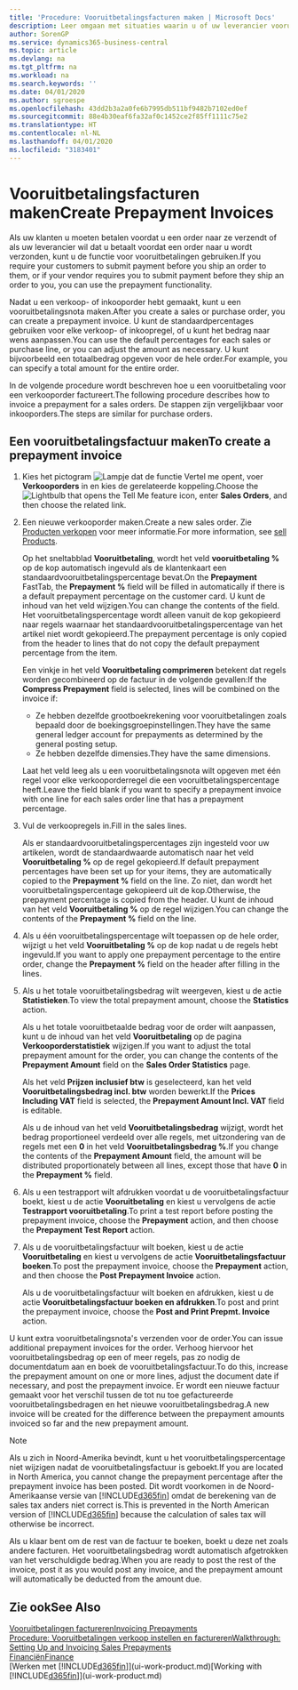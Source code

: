 ```yaml
---
title: 'Procedure: Vooruitbetalingsfacturen maken | Microsoft Docs'
description: Leer omgaan met situaties waarin u of uw leverancier vooruitbetaling verlangt.
author: SorenGP
ms.service: dynamics365-business-central
ms.topic: article
ms.devlang: na
ms.tgt_pltfrm: na
ms.workload: na
ms.search.keywords: ''
ms.date: 04/01/2020
ms.author: sgroespe
ms.openlocfilehash: 43dd2b3a2a0fe6b7995db511bf9482b7102ed0ef
ms.sourcegitcommit: 88e4b30eaf6fa32af0c1452ce2f85ff1111c75e2
ms.translationtype: HT
ms.contentlocale: nl-NL
ms.lasthandoff: 04/01/2020
ms.locfileid: "3183401"
---
```

# <a name="create-prepayment-invoices"></a><span data-ttu-id="27f7f-103">Vooruitbetalingsfacturen maken</span><span class="sxs-lookup"><span data-stu-id="27f7f-103">Create Prepayment Invoices</span></span>
<span data-ttu-id="27f7f-104">Als uw klanten u moeten betalen voordat u een order naar ze verzendt of als uw leverancier wil dat u betaalt voordat een order naar u wordt verzonden, kunt u de functie voor vooruitbetalingen gebruiken.</span><span class="sxs-lookup"><span data-stu-id="27f7f-104">If you require your customers to submit payment before you ship an order to them, or if your vendor requires you to submit payment before they ship an order to you, you can use the prepayment functionality.</span></span>  

<span data-ttu-id="27f7f-105">Nadat u een verkoop- of inkooporder hebt gemaakt, kunt u een vooruitbetalingsnota maken.</span><span class="sxs-lookup"><span data-stu-id="27f7f-105">After you create a sales or purchase order, you can create a prepayment invoice.</span></span> <span data-ttu-id="27f7f-106">U kunt de standaardpercentages gebruiken voor elke verkoop- of inkoopregel, of u kunt het bedrag naar wens aanpassen.</span><span class="sxs-lookup"><span data-stu-id="27f7f-106">You can use the default percentages for each sales or purchase line, or you can adjust the amount as necessary.</span></span> <span data-ttu-id="27f7f-107">U kunt bijvoorbeeld een totaalbedrag opgeven voor de hele order.</span><span class="sxs-lookup"><span data-stu-id="27f7f-107">For example, you can specify a total amount for the entire order.</span></span>  

<span data-ttu-id="27f7f-108">In de volgende procedure wordt beschreven hoe u een vooruitbetaling voor een verkooporder factureert.</span><span class="sxs-lookup"><span data-stu-id="27f7f-108">The following procedure describes how to invoice a prepayment for a sales orders.</span></span> <span data-ttu-id="27f7f-109">De stappen zijn vergelijkbaar voor inkooporders.</span><span class="sxs-lookup"><span data-stu-id="27f7f-109">The steps are similar for purchase orders.</span></span>  

## <a name="to-create-a-prepayment-invoice"></a><span data-ttu-id="27f7f-110">Een vooruitbetalingsfactuur maken</span><span class="sxs-lookup"><span data-stu-id="27f7f-110">To create a prepayment invoice</span></span>  
1. <span data-ttu-id="27f7f-111">Kies het pictogram ![Lampje dat de functie Vertel me opent](media/ui-search/search_small.png "Vertel me wat u wilt doen"), voer **Verkooporders** in en kies de gerelateerde koppeling.</span><span class="sxs-lookup"><span data-stu-id="27f7f-111">Choose the ![Lightbulb that opens the Tell Me feature](media/ui-search/search_small.png "Tell me what you want to do") icon, enter **Sales Orders**, and then choose the related link.</span></span>  
2. <span data-ttu-id="27f7f-112">Een nieuwe verkooporder maken.</span><span class="sxs-lookup"><span data-stu-id="27f7f-112">Create a new sales order.</span></span> <span data-ttu-id="27f7f-113">Zie [Producten verkopen](sales-how-sell-products.md) voor meer informatie.</span><span class="sxs-lookup"><span data-stu-id="27f7f-113">For more information, see [sell Products](sales-how-sell-products.md).</span></span>  

    <span data-ttu-id="27f7f-114">Op het sneltabblad **Vooruitbetaling**, wordt het veld **vooruitbetaling %** op de kop automatisch ingevuld als de klantenkaart een standaardvooruitbetalingspercentage bevat.</span><span class="sxs-lookup"><span data-stu-id="27f7f-114">On the **Prepayment** FastTab, the **Prepayment %** field will be filled in automatically if there is a default prepayment percentage on the customer card.</span></span> <span data-ttu-id="27f7f-115">U kunt de inhoud van het veld wijzigen.</span><span class="sxs-lookup"><span data-stu-id="27f7f-115">You can change the contents of the field.</span></span> <span data-ttu-id="27f7f-116">Het vooruitbetalingspercentage wordt alleen vanuit de kop gekopieerd naar regels waarnaar het standaardvooruitbetalingspercentage van het artikel niet wordt gekopieerd.</span><span class="sxs-lookup"><span data-stu-id="27f7f-116">The prepayment percentage is only copied from the header to lines that do not copy the default prepayment percentage from the item.</span></span>  

    <span data-ttu-id="27f7f-117">Een vinkje in het veld **Vooruitbetaling comprimeren** betekent dat regels worden gecombineerd op de factuur in de volgende gevallen:</span><span class="sxs-lookup"><span data-stu-id="27f7f-117">If the **Compress Prepayment** field is selected, lines will be combined on the invoice if:</span></span>  
    - <span data-ttu-id="27f7f-118">Ze hebben dezelfde grootboekrekening voor vooruitbetalingen zoals bepaald door de boekingsgroepinstellingen.</span><span class="sxs-lookup"><span data-stu-id="27f7f-118">They have the same general ledger account for prepayments as determined by the general posting setup.</span></span>  
    - <span data-ttu-id="27f7f-119">Ze hebben dezelfde dimensies.</span><span class="sxs-lookup"><span data-stu-id="27f7f-119">They have the same dimensions.</span></span>  

    <span data-ttu-id="27f7f-120">Laat het veld leeg als u een vooruitbetalingsnota wilt opgeven met één regel voor elke verkooporderregel die een vooruitbetalingspercentage heeft.</span><span class="sxs-lookup"><span data-stu-id="27f7f-120">Leave the field blank if you want to specify a prepayment invoice with one line for each sales order line that has a prepayment percentage.</span></span>  

3. <span data-ttu-id="27f7f-121">Vul de verkoopregels in.</span><span class="sxs-lookup"><span data-stu-id="27f7f-121">Fill in the sales lines.</span></span>  

    <span data-ttu-id="27f7f-122">Als er standaardvooruitbetalingspercentages zijn ingesteld voor uw artikelen, wordt de standaardwaarde automatisch naar het veld **Vooruitbetaling %** op de regel gekopieerd.</span><span class="sxs-lookup"><span data-stu-id="27f7f-122">If default prepayment percentages have been set up for your items, they are automatically copied to the **Prepayment %** field on the line.</span></span> <span data-ttu-id="27f7f-123">Zo niet, dan wordt het vooruitbetalingspercentage gekopieerd uit de kop.</span><span class="sxs-lookup"><span data-stu-id="27f7f-123">Otherwise, the prepayment percentage is copied from the header.</span></span> <span data-ttu-id="27f7f-124">U kunt de inhoud van het veld **Vooruitbetaling %** op de regel wijzigen.</span><span class="sxs-lookup"><span data-stu-id="27f7f-124">You can change the contents of the **Prepayment %** field on the line.</span></span>  
4. <span data-ttu-id="27f7f-125">Als u één vooruitbetalingspercentage wilt toepassen op de hele order, wijzigt u het veld **Vooruitbetaling %** op de kop nadat u de regels hebt ingevuld.</span><span class="sxs-lookup"><span data-stu-id="27f7f-125">If you want to apply one prepayment percentage to the entire order, change the **Prepayment %** field on the header after filling in the lines.</span></span>  
5. <span data-ttu-id="27f7f-126">Als u het totale vooruitbetalingsbedrag wilt weergeven, kiest u de actie **Statistieken**.</span><span class="sxs-lookup"><span data-stu-id="27f7f-126">To view the total prepayment amount, choose the **Statistics** action.</span></span>

    <span data-ttu-id="27f7f-127">Als u het totale vooruitbetaalde bedrag voor de order wilt aanpassen, kunt u de inhoud van het veld **Vooruitbetaling** op de pagina **Verkooporderstatistiek** wijzigen.</span><span class="sxs-lookup"><span data-stu-id="27f7f-127">If you want to adjust the total prepayment amount for the order, you can change the contents of the **Prepayment Amount** field on the **Sales Order Statistics** page.</span></span>  

    <span data-ttu-id="27f7f-128">Als het veld **Prijzen inclusief btw** is geselecteerd, kan het veld **Vooruitbetalingsbedrag incl. btw** worden bewerkt.</span><span class="sxs-lookup"><span data-stu-id="27f7f-128">If the **Prices Including VAT** field is selected, the **Prepayment Amount Incl. VAT** field is editable.</span></span>  

    <span data-ttu-id="27f7f-129">Als u de inhoud van het veld **Vooruitbetalingsbedrag** wijzigt, wordt het bedrag proportioneel verdeeld over alle regels, met uitzondering van de regels met een **0** in het veld **Vooruitbetalingsbedrag %**.</span><span class="sxs-lookup"><span data-stu-id="27f7f-129">If you change the contents of the **Prepayment Amount** field, the amount will be distributed proportionately between all lines, except those that have **0** in the **Prepayment %** field.</span></span>  
6. <span data-ttu-id="27f7f-130">Als u een testrapport wilt afdrukken voordat u de vooruitbetalingsfactuur boekt, kiest u de actie **Vooruitbetaling** en kiest u vervolgens de actie **Testrapport vooruitbetaling**.</span><span class="sxs-lookup"><span data-stu-id="27f7f-130">To print a test report before posting the prepayment invoice, choose the **Prepayment** action, and then choose the **Prepayment Test Report** action.</span></span>  
7. <span data-ttu-id="27f7f-131">Als u de vooruitbetalingsfactuur wilt boeken, kiest u de actie **Vooruitbetaling** en kiest u vervolgens de actie **Vooruitbetalingsfactuur boeken**.</span><span class="sxs-lookup"><span data-stu-id="27f7f-131">To post the prepayment invoice, choose the **Prepayment** action, and then choose the **Post Prepayment Invoice** action.</span></span>  

    <span data-ttu-id="27f7f-132">Als u de vooruitbetalingsfactuur wilt boeken en afdrukken, kiest u de actie **Vooruitbetalingsfactuur boeken en afdrukken**.</span><span class="sxs-lookup"><span data-stu-id="27f7f-132">To post and print the prepayment invoice, choose the **Post and Print Prepmt. Invoice** action.</span></span>  

<span data-ttu-id="27f7f-133">U kunt extra vooruitbetalingsnota's verzenden voor de order.</span><span class="sxs-lookup"><span data-stu-id="27f7f-133">You can issue additional prepayment invoices for the order.</span></span> <span data-ttu-id="27f7f-134">Verhoog hiervoor het vooruitbetalingsbedrag op een of meer regels, pas zo nodig de documentdatum aan en boek de vooruitbetalingsfactuur.</span><span class="sxs-lookup"><span data-stu-id="27f7f-134">To do this, increase the prepayment amount on one or more lines, adjust the document date if necessary, and post the prepayment invoice.</span></span> <span data-ttu-id="27f7f-135">Er wordt een nieuwe factuur gemaakt voor het verschil tussen de tot nu toe gefactureerde vooruitbetalingsbedragen en het nieuwe vooruitbetalingsbedrag.</span><span class="sxs-lookup"><span data-stu-id="27f7f-135">A new invoice will be created for the difference between the prepayment amounts invoiced so far and the new prepayment amount.</span></span>  

> [!NOTE]  
>  <span data-ttu-id="27f7f-136">Als u zich in Noord-Amerika bevindt, kunt u het vooruitbetalingspercentage niet wijzigen nadat de vooruitbetalingsfactuur is geboekt.</span><span class="sxs-lookup"><span data-stu-id="27f7f-136">If you are located in North America, you cannot change the prepayment percentage after the prepayment invoice has been posted.</span></span> <span data-ttu-id="27f7f-137">Dit wordt voorkomen in de Noord-Amerikaanse versie van [!INCLUDE[d365fin](includes/d365fin_md.md)] omdat de berekening van de sales tax anders niet correct is.</span><span class="sxs-lookup"><span data-stu-id="27f7f-137">This is prevented in the North American version of [!INCLUDE[d365fin](includes/d365fin_md.md)] because the calculation of sales tax will otherwise be incorrect.</span></span>  

 <span data-ttu-id="27f7f-138">Als u klaar bent om de rest van de factuur te boeken, boekt u deze net zoals andere facturen. Het vooruitbetalingsbedrag wordt automatisch afgetrokken van het verschuldigde bedrag.</span><span class="sxs-lookup"><span data-stu-id="27f7f-138">When you are ready to post the rest of the invoice, post it as you would post any invoice, and the prepayment amount will automatically be deducted from the amount due.</span></span>  

## <a name="see-also"></a><span data-ttu-id="27f7f-139">Zie ook</span><span class="sxs-lookup"><span data-stu-id="27f7f-139">See Also</span></span>  
[<span data-ttu-id="27f7f-140">Vooruitbetalingen factureren</span><span class="sxs-lookup"><span data-stu-id="27f7f-140">Invoicing Prepayments</span></span>](finance-invoice-prepayments.md)  
[<span data-ttu-id="27f7f-141">Procedure: Vooruitbetalingen verkoop instellen en factureren</span><span class="sxs-lookup"><span data-stu-id="27f7f-141">Walkthrough: Setting Up and Invoicing Sales Prepayments</span></span>](walkthrough-setting-up-and-invoicing-sales-prepayments.md)  
[<span data-ttu-id="27f7f-142">Financiën</span><span class="sxs-lookup"><span data-stu-id="27f7f-142">Finance</span></span>](finance.md)  
<span data-ttu-id="27f7f-143">[Werken met [!INCLUDE[d365fin](includes/d365fin_md.md)]](ui-work-product.md)</span><span class="sxs-lookup"><span data-stu-id="27f7f-143">[Working with [!INCLUDE[d365fin](includes/d365fin_md.md)]](ui-work-product.md)</span></span>
